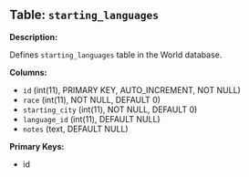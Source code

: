 ## Table: `starting_languages`

**Description:**

Defines `starting_languages` table in the World database.

**Columns:**
- `id` (int(11), PRIMARY KEY, AUTO_INCREMENT, NOT NULL)
- `race` (int(11), NOT NULL, DEFAULT 0)
- `starting_city` (int(11), NOT NULL, DEFAULT 0)
- `language_id` (int(11), DEFAULT NULL)
- `notes` (text, DEFAULT NULL)

**Primary Keys:**
- id
